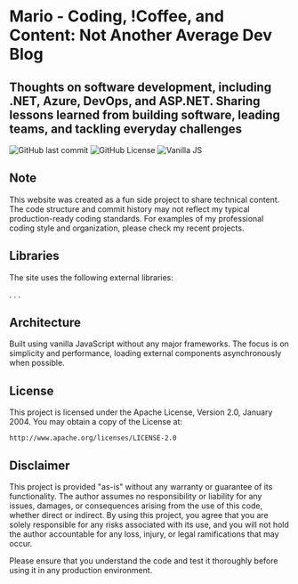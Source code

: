 # Mario - Coding, !Coffee, and Content: Not Another Average Dev Blog

## Thoughts on software development, including .NET, Azure, DevOps, and ASP.NET. Sharing lessons learned from building software, leading teams, and tackling everyday challenges

![GitHub last commit](https://img.shields.io/github/last-commit/marionzr/marionzr.github.io)
![GitHub License](https://img.shields.io/github/license/marionzr/marionzr.github.io)
![Vanilla JS](https://img.shields.io/badge/VanillaJS-Powered-yellow)

## Note

This website was created as a fun side project to share technical content. The code structure and commit history may not reflect my typical production-ready coding standards. For examples of my professional coding style and organization, please check my recent projects.

## Libraries

The site uses the following external libraries:

. . .

## Architecture

Built using vanilla JavaScript without any major frameworks. The focus is on simplicity and performance, loading external components asynchronously when possible.

## License

This project is licensed under the Apache License, Version 2.0, January 2004. You may obtain a copy of the License at:

```text
http://www.apache.org/licenses/LICENSE-2.0
```

## Disclaimer

This project is provided "as-is" without any warranty or guarantee of its functionality. The author assumes no responsibility or liability for any issues, damages, or consequences arising from the use of this code, whether direct or indirect. By using this project, you agree that you are solely responsible for any risks associated with its use, and you will not hold the author accountable for any loss, injury, or legal ramifications that may occur.

Please ensure that you understand the code and test it thoroughly before using it in any production environment.
